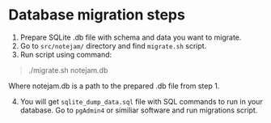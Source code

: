 # Database migration steps

1. Prepare SQLite .db file with schema and data you want to migrate.
2. Go to `src/notejam/` directory and find `migrate.sh` script.
3. Run script using command:

> ./migrate.sh notejam.db

Where notejam.db is a path to the prepared .db file from step 1.

4. You will get `sqlite_dump_data.sql` file with SQL commands to run in your database. Go to `pgAdmin4` or similiar software and run migrations script.